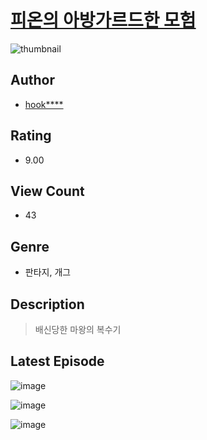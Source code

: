 # [피온의 아방가르드한 모험](https://comic.naver.com/challenge/list?titleId=810640)
![thumbnail](https://image-comic.pstatic.net/user_contents_data/challenge_comic/2023/05/24/324255/upload_3919086281169252450_480x623.jpeg)

## Author
- [hook****](https://comic.naver.com/artistTitle?id=324255)

## Rating
- 9.00

## View Count
- 43

## Genre
- 판타지, 개그

## Description
> 배신당한 마왕의 복수기


## Latest Episode
![image](https://image-comic.pstatic.net/user_contents_data/challenge_comic/2023/05/24/324255/upload_7234017068217152313.jpeg)

![image](https://image-comic.pstatic.net/user_contents_data/challenge_comic/2023/05/24/324255/upload_7017228559575430704.jpeg)

![image](https://image-comic.pstatic.net/user_contents_data/challenge_comic/2023/05/24/324255/upload_7293687585784869938.jpeg)
